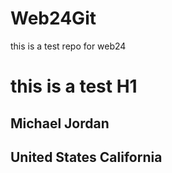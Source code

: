 # Web24Git
this is a test repo for web24 
# this is a test H1
## Michael Jordan
## United States California